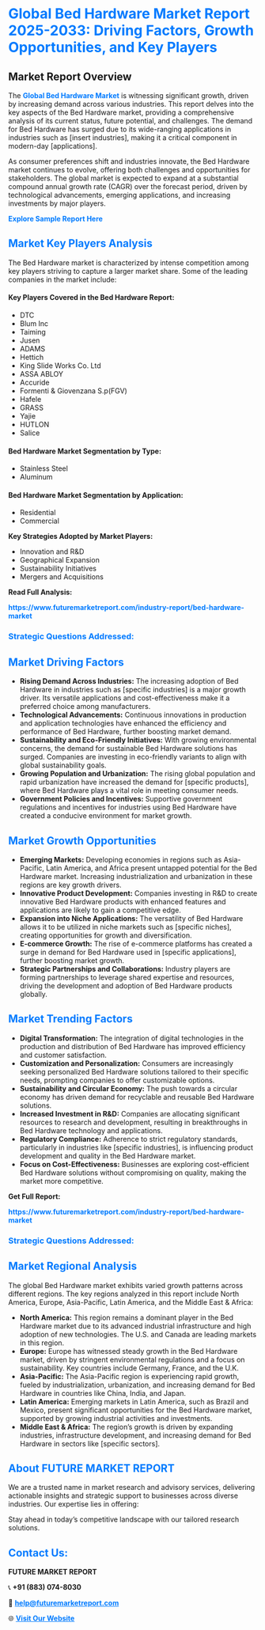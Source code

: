 <h1 style="color: #007BFF;">Global Bed Hardware Market Report 2025-2033: Driving Factors, Growth Opportunities, and Key Players</h1>

<section id="overview">
<h2>Market Report Overview</h2>
<p>The <a href="https://www.futuremarketreport.com/industry-report/bed-hardware-market" style="color: #007BFF; text-decoration: none;"><strong>Global Bed Hardware Market</strong></a> is witnessing significant growth, driven by increasing demand across various industries. This report delves into the key aspects of the Bed Hardware market, providing a comprehensive analysis of its current status, future potential, and challenges. The demand for Bed Hardware has surged due to its wide-ranging applications in industries such as [insert industries], making it a critical component in modern-day [applications].</p>
<p>As consumer preferences shift and industries innovate, the Bed Hardware market continues to evolve, offering both challenges and opportunities for stakeholders. The global market is expected to expand at a substantial compound annual growth rate (CAGR) over the forecast period, driven by technological advancements, emerging applications, and increasing investments by major players.</p>
</section>

<section id="overview">
<p><a href="https://www.futuremarketreport.com/request-sample/reportId=27759" style="color: #007BFF; text-decoration: none;"><strong>Explore Sample Report Here</strong></a></p>
</section>

<section id="key-players">
<h2 style="color: #007BFF;">Market Key Players Analysis</h2>
<p>The Bed Hardware market is characterized by intense competition among key players striving to capture a larger market share. Some of the leading companies in the market include:</p>
<h4>Key Players Covered in the Bed Hardware Report:</h4>
<ul><li>DTC</li><li>Blum Inc</li><li>Taiming</li><li>Jusen</li><li>ADAMS</li><li>Hettich</li><li>King Slide Works Co. Ltd</li><li>ASSA ABLOY</li><li>Accuride</li><li>Formenti &amp; Giovenzana S.p(FGV)</li><li>Hafele</li><li>GRASS</li><li>Yajie</li><li>HUTLON</li><li>Salice</li></ul>
<h4>Bed Hardware Market Segmentation by Type:</h4>
<ul><li>Stainless Steel</li><li>Aluminum</li></ul>

<h4>Bed Hardware Market Segmentation by Application:</h4>
<ul><li>Residential</li><li>Commercial</li></ul>
<p><strong>Key Strategies Adopted by Market Players:</strong></p>
<ul>
<li>Innovation and R&D</li>
<li>Geographical Expansion</li>
<li>Sustainability Initiatives</li>
<li>Mergers and Acquisitions</li>
</ul>
</section>

<section>
<p><strong>Read Full Analysis: </strong></p><a href="https://www.futuremarketreport.com/industry-report/bed-hardware-market" style="color: #007BFF; text-decoration: none;"><strong>https://www.futuremarketreport.com/industry-report/bed-hardware-market</strong></a>
<h3 style="color: #007BFF;">Strategic Questions Addressed:</h3>
</section>

<section id="driving-factors">
<h2 style="color: #007BFF;">Market Driving Factors</h2>
<ul>
<li><strong>Rising Demand Across Industries:</strong> The increasing adoption of Bed Hardware in industries such as [specific industries] is a major growth driver. Its versatile applications and cost-effectiveness make it a preferred choice among manufacturers.</li>
<li><strong>Technological Advancements:</strong> Continuous innovations in production and application technologies have enhanced the efficiency and performance of Bed Hardware, further boosting market demand.</li>
<li><strong>Sustainability and Eco-Friendly Initiatives:</strong> With growing environmental concerns, the demand for sustainable Bed Hardware solutions has surged. Companies are investing in eco-friendly variants to align with global sustainability goals.</li>
<li><strong>Growing Population and Urbanization:</strong> The rising global population and rapid urbanization have increased the demand for [specific products], where Bed Hardware plays a vital role in meeting consumer needs.</li>
<li><strong>Government Policies and Incentives:</strong> Supportive government regulations and incentives for industries using Bed Hardware have created a conducive environment for market growth.</li>
</ul>
</section>

<section id="growth-opportunities">
<h2 style="color: #007BFF;">Market Growth Opportunities</h2>
<ul>
<li><strong>Emerging Markets:</strong> Developing economies in regions such as Asia-Pacific, Latin America, and Africa present untapped potential for the Bed Hardware market. Increasing industrialization and urbanization in these regions are key growth drivers.</li>
<li><strong>Innovative Product Development:</strong> Companies investing in R&D to create innovative Bed Hardware products with enhanced features and applications are likely to gain a competitive edge.</li>
<li><strong>Expansion into Niche Applications:</strong> The versatility of Bed Hardware allows it to be utilized in niche markets such as [specific niches], creating opportunities for growth and diversification.</li>
<li><strong>E-commerce Growth:</strong> The rise of e-commerce platforms has created a surge in demand for Bed Hardware used in [specific applications], further boosting market growth.</li>
<li><strong>Strategic Partnerships and Collaborations:</strong> Industry players are forming partnerships to leverage shared expertise and resources, driving the development and adoption of Bed Hardware products globally.</li>
</ul>
</section>

<section id="trending-factors">
<h2 style="color: #007BFF;">Market Trending Factors</h2>
<ul>
<li><strong>Digital Transformation:</strong> The integration of digital technologies in the production and distribution of Bed Hardware has improved efficiency and customer satisfaction.</li>
<li><strong>Customization and Personalization:</strong> Consumers are increasingly seeking personalized Bed Hardware solutions tailored to their specific needs, prompting companies to offer customizable options.</li>
<li><strong>Sustainability and Circular Economy:</strong> The push towards a circular economy has driven demand for recyclable and reusable Bed Hardware solutions.</li>
<li><strong>Increased Investment in R&D:</strong> Companies are allocating significant resources to research and development, resulting in breakthroughs in Bed Hardware technology and applications.</li>
<li><strong>Regulatory Compliance:</strong> Adherence to strict regulatory standards, particularly in industries like [specific industries], is influencing product development and quality in the Bed Hardware market.</li>
<li><strong>Focus on Cost-Effectiveness:</strong> Businesses are exploring cost-efficient Bed Hardware solutions without compromising on quality, making the market more competitive.</li>
</ul>
</section>

<section>
<p><strong>Get Full Report: </strong></p><a href="https://www.futuremarketreport.com/industry-report/bed-hardware-market" style="color: #007BFF; text-decoration: none;"><strong>https://www.futuremarketreport.com/industry-report/bed-hardware-market</strong></a>
<h3 style="color: #007BFF;">Strategic Questions Addressed:</h3>
</section>


<section id="regional-analysis">
<h2 style="color: #007BFF;">Market Regional Analysis</h2>
<p>The global Bed Hardware market exhibits varied growth patterns across different regions. The key regions analyzed in this report include North America, Europe, Asia-Pacific, Latin America, and the Middle East & Africa:</p>
<ul>
<li><strong>North America:</strong> This region remains a dominant player in the Bed Hardware market due to its advanced industrial infrastructure and high adoption of new technologies. The U.S. and Canada are leading markets in this region.</li>
<li><strong>Europe:</strong> Europe has witnessed steady growth in the Bed Hardware market, driven by stringent environmental regulations and a focus on sustainability. Key countries include Germany, France, and the U.K.</li>
<li><strong>Asia-Pacific:</strong> The Asia-Pacific region is experiencing rapid growth, fueled by industrialization, urbanization, and increasing demand for Bed Hardware in countries like China, India, and Japan.</li>
<li><strong>Latin America:</strong> Emerging markets in Latin America, such as Brazil and Mexico, present significant opportunities for the Bed Hardware market, supported by growing industrial activities and investments.</li>
<li><strong>Middle East & Africa:</strong> The region’s growth is driven by expanding industries, infrastructure development, and increasing demand for Bed Hardware in sectors like [specific sectors].</li>
</ul>
</section>

<footer>
<h2 style="color: #007BFF;">About FUTURE MARKET REPORT</h2>
<p>We are a trusted name in market research and advisory services, delivering actionable insights and strategic support to businesses across diverse industries. Our expertise lies in offering:</p>

<p>Stay ahead in today’s competitive landscape with our tailored research solutions.</p>

<h2 style="color: #007BFF;">Contact Us:</h2>
<p><strong>FUTURE MARKET REPORT</strong></p>
<p>📞 <strong>+91 (883) 074-8030</strong></p>
<p>📧 <strong><a href="mailto:help@futuremarketreport.com" style="color: #007BFF;">help@futuremarketreport.com</a></strong></p>
<p>🌐 <strong><a href="https://www.futuremarketreport.com/" style="color: #007BFF;">Visit Our Website</a></strong></p>
</footer>